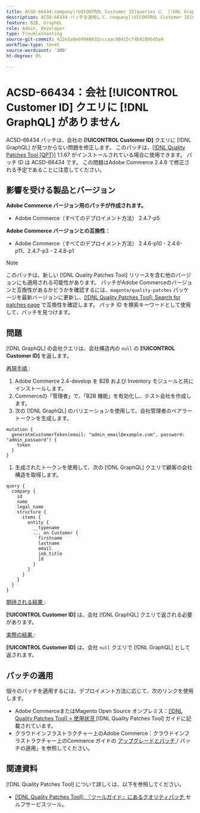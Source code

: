 ```yaml
---
title: ACSD-66434:company[!UICONTROL Customer ID]queries に  [!DNL GraphQL]  がありません
description: ACSD-66434 パッチを適用して、company[!UICONTROL Customer ID]queries に  [!DNL GraphQL]  が見つからないAdobe Commerceの問題を修正します。
feature: B2B, GraphQL
role: Admin, Developer
type: Troubleshooting
source-git-commit: 422e5a9eb9948032cccaac98415cf4b92895d5a9
workflow-type: tm+mt
source-wordcount: '300'
ht-degree: 0%

---
```



# ACSD-66434：会社 [!UICONTROL Customer ID] クエリに [!DNL GraphQL] がありません

ACSD-66434 パッチは、会社の **[!UICONTROL Customer ID]** クエリに [!DNL GraphQL] が見つからない問題を修正します。 このパッチは、[[!DNL Quality Patches Tool (QPT)]](/help/tools/quality-patches-tool/quality-patches-tool-to-self-serve-quality-patches.md) 1.1.67 がインストールされている場合に使用できます。 パッチ ID は ACSD-66434 です。 この問題はAdobe Commerce 2.4.9 で修正される予定であることに注意してください。

## 影響を受ける製品とバージョン

**Adobe Commerce バージョン用のパッチが作成されます。**

* Adobe Commerce（すべてのデプロイメント方法） 2.4.7-p5

**Adobe Commerce バージョンとの互換性：**

* Adobe Commerce（すべてのデプロイメント方法） 2.4.6-p10 - 2.4.6-p11、2.4.7-p3 - 2.4.8-p1

>[!NOTE]
>
>このパッチは、新しい [!DNL Quality Patches Tool] リリースを含む他のバージョンにも適用される可能性があります。 パッチがAdobe Commerceのバージョンと互換性があるかどうかを確認するには、`magento/quality-patches` パッケージを最新バージョンに更新し、[[!DNL Quality Patches Tool]: Search for patches page](https://experienceleague.adobe.com/tools/commerce-quality-patches/index.html) で互換性を確認します。 パッチ ID を検索キーワードとして使用して、パッチを見つけます。

## 問題

[!DNL GraphQL] の会社クエリは、会社構造内の `null` の **[!UICONTROL Customer ID]** を返します。

<u> 再現手順 </u>:

1. Adobe Commerce 2.4-develop を B2B および Inventory モジュールと共にインストールします。
1. Commerceの「管理者」で、「B2B 機能」を有効化し、テスト会社を作成します。
1. 次の [!DNL GraphQL] のバリエーションを使用して、会社管理者のベアラートークンを生成します。

```
mutation {
  generateCustomerToken(email: "admin_email@example.com", password: "admin_password") {
    token
  }
}
```

1. 生成されたトークンを使用して、次の [!DNL GraphQL] クエリで顧客の会社構造を取得します。

```
query {
  company {
    id
    name
    legal_name
    structure {
      items {
        entity {
          __typename
          ... on Customer {
            firstname
            lastname
            email
            job_title
            id
          }
        }
      }
    }
  }
}
```

<u> 期待される結果 </u>:

**[!UICONTROL Customer ID]** は、会社 [!DNL GraphQL] クエリで返される必要があります。

<u> 実際の結果 </u>:

**[!UICONTROL Customer ID]** は、会社 `null` クエリで [!DNL GraphQL] として返されます。

## パッチの適用

個々のパッチを適用するには、デプロイメント方法に応じて、次のリンクを使用します。

* Adobe CommerceまたはMagento Open Source オンプレミス：[[!DNL Quality Patches Tool] > 使用状況 ](/help/tools/quality-patches-tool/usage.md) [!DNL Quality Patches Tool] ガイドに記載されています。
* クラウドインフラストラクチャー上のAdobe Commerce：クラウドインフラストラクチャー上のCommerce ガイドの [ アップグレードとパッチ ](https://experienceleague.adobe.com/docs/commerce-cloud-service/user-guide/develop/upgrade/apply-patches.html)/ パッチの適用」を参照してください。

## 関連資料

[!DNL Quality Patches Tool] について詳しくは、以下を参照してください。

* [[!DNL Quality Patches Tool]: 『ツールガイド』にあるクオリティパッチ ](/help/tools/quality-patches-tool/quality-patches-tool-to-self-serve-quality-patches.md) セルフサービスツール。
